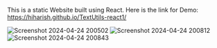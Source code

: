 This is a static Website built using React. 
Here is the link for Demo: https://hiharish.github.io/TextUtils-react1/

![Screenshot 2024-04-24 200502](https://github.com/hiHarish/TextUtils-react1/assets/156064772/9cc55a2d-2a28-4bac-ae07-907271565a8d)
![Screenshot 2024-04-24 200812](https://github.com/hiHarish/TextUtils-react1/assets/156064772/a101cc30-3ee5-48a9-b8ee-4aa1c533fd3e)
![Screenshot 2024-04-24 200843](https://github.com/hiHarish/TextUtils-react1/assets/156064772/18f1cc3f-2eb6-464d-8101-6a3aaaefeeaa)
